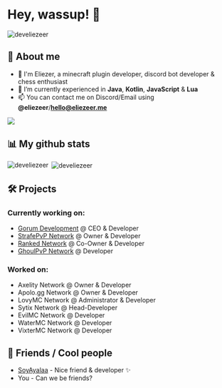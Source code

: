 # Hey, wassup! 👋

<p align="left"> <img src="https://komarev.com/ghpvc/?username=develiezeer&label=Profile%20views&color=0e75b6&style=flat" alt="develiezeer" /> </p>

## 📖 About me
- 👤 I'm Eliezer, a minecraft plugin developer, discord bot developer & chess enthusiast
- 🌱 I’m currently experienced in **Java**, **Kotlin**, **JavaScript** & **Lua**
- 📫 You can contact me on Discord/Email using **@eliezeer**/**hello@eliezeer.me**

<p align="left">
  <a href="https://skillicons.dev">
    <img src="https://skillicons.dev/icons?i=idea,vscode,java,kotlin,js,lua" />
  </a>
</p>

## 📊 My github stats
<p><img align="left" src="https://github-readme-stats.vercel.app/api/top-langs?username=develiezeer&show_icons=true&theme=dark&locale=en&layout=compact" alt="develiezeer" /></p>
<p>&nbsp;<img align="center" src="https://github-readme-stats.vercel.app/api?username=develiezeer&show_icons=true&theme=dark&locale=en" alt="develiezeer" /></p>

## 🛠️ Projects
### Currently working on:

* [Gorum Development](https://discord.gg/VQ7Jt4GNw8) @ CEO & Developer
* [StrafePvP Network](https://discord.gg/pSb4spEEZb) @ Owner & Developer
* [Ranked Network](https://discord.gg/D4eNNNyKJC) @ Co-Owner & Developer
* [GhoulPvP Network](https://discord.gg/5ErpucCxHg) @ Developer

### Worked on:

* Axelity Network @ Owner & Developer
* Apolo.gg Network @ Owner & Developer
* LovyMC Network @ Administrator & Developer
* Sytix Network @ Head-Developer
* EvilMC Network @ Developer
* WaterMC Network @ Developer
* VixterMC Network @ Developer

## 🤜 Friends / Cool people
* [SoyAyalaa](https://github.com/SoyAyalaa) - Nice friend & developer ✨
* You - Can we be friends?
